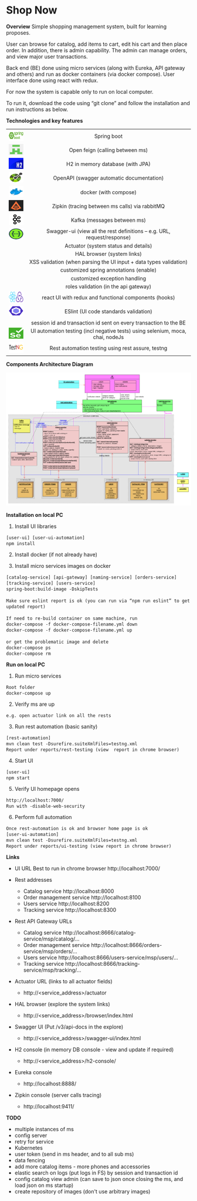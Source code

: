 # Shop Now

**Overview**
Simple shopping management system, built for learning proposes.

User can browse for catalog, add items to cart, edit his cart and then place order.
In addition, there is admin capability. The admin can manage orders, and view major user transactions.

Back end (BE) done using micro services (along with Eureka, API gateway and others) and run as docker containers (via docker compose).
User interface done using react with redux.

For now the system is capable only to run on local computer.

To run it, download the code using “git clone” and follow the installation and run instructions as below.

**Technologies and key features**

|   |  | 
| :---: | :---: |
|<img src="./documentation/images/spring-boot.png" width="50" height="30">| Spring boot |
|<img src="./documentation/images/openfeign.png" width="50" height="30">| Open feign (calling between ms) |
|<img src="./documentation/images/h2.png" width="50" height="30">| H2 in memory database (with JPA) |
|<img src="./documentation/images/OpenAPI.png" width="50" height="30">| OpenAPI (swagger automatic documentation) |
|<img src="./documentation/images/docker.png" width="50" height="30">| docker (with compose) |
|<img src="./documentation/images/zipkin-logo.png" width="50" height="30">| Zipkin (tracing between ms calls) via rabbitMQ |
|<img src="./documentation/images/kafka.png" width="50" height="30">| Kafka (messages between ms) |
|<img src="./documentation/images/swagger-ui.png" width="50" height="30">| Swagger-ui (view all the rest definitions – e.g. URL, request/response) |
|| Actuator (system status and details) |
|| HAL browser (system links) |
|| XSS validation (when parsing the UI input + data types validation) |
|| customized spring annotations (enable) |
|| customized exception handling |
|| roles validation (in the api gateway) |
|<img src="./documentation/images/react-redux.png" width="50" height="30">| react UI with redux and functional components (hooks) |
|<img src="./documentation/images/ESLint.png" width="50" height="30">| ESlint (UI code standards validation) |
|| session id and transaction id sent on every transaction to the BE |
|<img src="./documentation/images/selenium.png" width="50" height="30">| UI automation testing (incl negative tests) using selenium, moca, chai, nodeJs |
|<img src="./documentation/images/TestNG.png" width="50" height="30">| Rest automation testing using rest assure, testng |

**Components Architecture Diagram**

<img src="./documentation/architecture.png">

**Installation on local PC**

1.	Install UI libraries
```
[user-ui] [user-ui-automation]
npm install
```
2.	Install docker (if not already have)

3.	Install micro services images on docker
```
[catalog-service] [api-gateway] [naming-service] [orders-service] [tracking-service] [users-service]
spring-boot:build-image -DskipTests

Make sure eslint report is ok (you can run via “npm run eslint” to get updated report)

If need to re-build container on same machine, run 
docker-compose -f docker-compose-filename.yml down
docker-compose -f docker-compose-filename.yml up

or get the problematic image and delete
docker-compose ps
docker-compose rm
```

**Run on local PC**

1.	Run micro services
```
Root folder
docker-compose up
```

2.	Verify ms are up
```
e.g. open actuator link on all the rests
```

3.	Run rest automation (basic sanity)
```
[rest-automation]
mvn clean test -Dsurefire.suiteXmlFiles=testng.xml
Report under reports/rest-testing (view  report in chrome browser)
```

4.	Start UI
```
[user-ui]
npm start
```

5.	Verify UI homepage opens
```
http://localhost:7000/
Run with -disable-web-security
```

6.	Perform full automation
```
Once rest-automation is ok and browser home page is ok
[user-ui-automation]
mvn clean test -Dsurefire.suiteXmlFiles=testng.xml
Report under reports/ui-testing (view report in chrome browser)
```

**Links**

-	UI URL
Best to run in chrome browser
http://localhost:7000/

-	Rest addresses
    - Catalog service                       http://localhost:8000
    - Order management service http://localhost:8100
    - Users service                          http://localhost:8200
    - Tracking service                     http://localhost:8300

-	Rest API Gateway URLs
    - Catalog service                       http://localhost:8666/catalog-service/msp/catalog/...
    - Order management service http://localhost:8666/orders-service/msp/orders/...
    - Users service                          http://localhost:8666/users-service/msp/users/...
    - Tracking service                     http://localhost:8666/tracking-service/msp/tracking/...

-	Actuator URL (links to all actuator fields)
    - http://<service_address>/actuator

-	HAL browser (explore the system links)
    - http://<service_address>/browser/index.html

-	Swagger UI  (Put /v3/api-docs in the explore)
    - http://<service_address>/swagger-ui/index.html

-	H2 console  (in memory DB console - view and update if required)
    - http://<service_address>/h2-console/

-	Eureka console
    - http://localhost:8888/

-	Zipkin console (server calls tracing)
    - http://localhost:9411/
    
**TODO**

-	multiple instances of ms
-	config server
-	retry for service
-	Kubernetes
-	user token (send in ms header, and to all sub ms)
-	data fencing
-	add more catalog items - more phones and accessories
-	elastic search on logs (put logs in FS) by session and transaction id
-	config catalog view admin (can save  to json once closing the ms, and load json on ms startup)
-	create repository of images (don't use arbitrary images)
